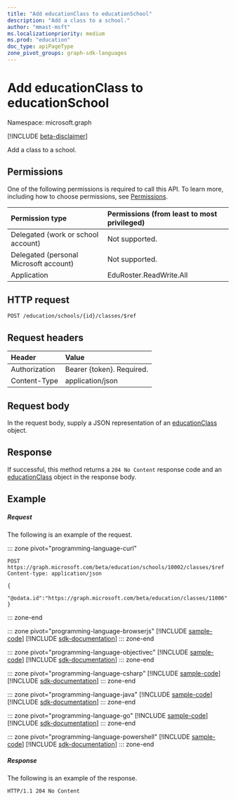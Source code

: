 ```yaml
---
title: "Add educationClass to educationSchool"
description: "Add a class to a school."
author: "mmast-msft"
ms.localizationpriority: medium
ms.prod: "education"
doc_type: apiPageType
zone_pivot_groups: graph-sdk-languages
---
```


# Add educationClass to educationSchool

Namespace: microsoft.graph

[!INCLUDE [beta-disclaimer](../../includes/beta-disclaimer.md)]

Add a class to a school.

## Permissions
One of the following permissions is required to call this API. To learn more, including how to choose permissions, see [Permissions](/graph/permissions-reference).

|Permission type      | Permissions (from least to most privileged)              |
|:--------------------|:---------------------------------------------------------|
|Delegated (work or school account) |  Not supported.  |
|Delegated (personal Microsoft account) |  Not supported.  |
|Application | EduRoster.ReadWrite.All | 

## HTTP request
<!-- { "blockType": "ignored" } -->
```http
POST /education/schools/{id}/classes/$ref
```
## Request headers
| Header       | Value |
|:---------------|:--------|
| Authorization  | Bearer {token}. Required.  |
| Content-Type  | application/json  |

## Request body
In the request body, supply a JSON representation of an [educationClass](../resources/educationclass.md) object.

## Response
If successful, this method returns a `204 No Content` response code and an [educationClass](../resources/educationclass.md) object in the response body.

## Example
##### Request
The following is an example of the request.

::: zone pivot="programming-language-curl"
<!-- {
  "blockType": "request",
  "name": "create_educationclass_from_educationschool_5"
}-->
```http
POST https://graph.microsoft.com/beta/education/schools/10002/classes/$ref
Content-type: application/json

{
 "@odata.id":"https://graph.microsoft.com/beta/education/classes/11006"
}
```

::: zone-end

::: zone pivot="programming-language-browserjs"
[!INCLUDE [sample-code](../includes/snippets/javascript/create-educationclass-from-educationschool-5-javascript-snippets.md)]
[!INCLUDE [sdk-documentation](../includes/snippets/snippets-sdk-documentation-link.md)]
::: zone-end

::: zone pivot="programming-language-objectivec"
[!INCLUDE [sample-code](../includes/snippets/objc/create-educationclass-from-educationschool-5-objc-snippets.md)]
[!INCLUDE [sdk-documentation](../includes/snippets/snippets-sdk-documentation-link.md)]
::: zone-end

::: zone pivot="programming-language-csharp"
[!INCLUDE [sample-code](../includes/snippets/csharp/create-educationclass-from-educationschool-5-csharp-snippets.md)]
[!INCLUDE [sdk-documentation](../includes/snippets/snippets-sdk-documentation-link.md)]
::: zone-end

::: zone pivot="programming-language-java"
[!INCLUDE [sample-code](../includes/snippets/java/create-educationclass-from-educationschool-5-java-snippets.md)]
[!INCLUDE [sdk-documentation](../includes/snippets/snippets-sdk-documentation-link.md)]
::: zone-end

::: zone pivot="programming-language-go"
[!INCLUDE [sample-code](../includes/snippets/go/create-educationclass-from-educationschool-5-go-snippets.md)]
[!INCLUDE [sdk-documentation](../includes/snippets/snippets-sdk-documentation-link.md)]
::: zone-end

::: zone pivot="programming-language-powershell"
[!INCLUDE [sample-code](../includes/snippets/powershell/create-educationclass-from-educationschool-5-powershell-snippets.md)]
[!INCLUDE [sdk-documentation](../includes/snippets/snippets-sdk-documentation-link.md)]
::: zone-end

##### Response 
The following is an example of the response. 

<!-- Add the educationClass resource to the response. -->

<!-- {
  "blockType": "response"
} -->
```http
HTTP/1.1 204 No Content
```

<!-- uuid: 8fcb5dbc-d5aa-4681-8e31-b001d5168d79
2015-10-25 14:57:30 UTC -->
<!--
{
  "type": "#page.annotation",
  "description": "Create educationClass",
  "keywords": "",
  "section": "documentation",
  "tocPath": "",
  "suppressions": [
  ]
}
-->

